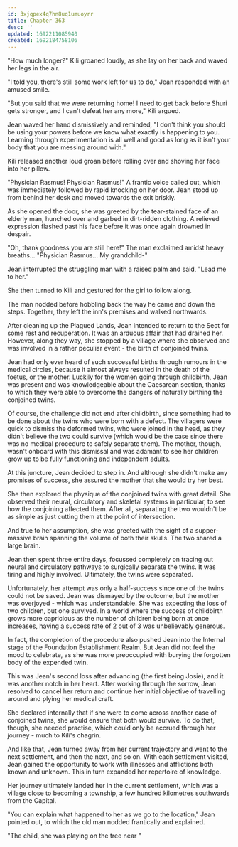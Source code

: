 ```yaml
---
id: 3xjqpex4q7hn8uq1umuoyrr
title: Chapter 363
desc: ''
updated: 1692211085940
created: 1692184758106
---
```


"How much longer?" Kili groaned loudly, as she lay on her back and waved her legs in the air.

"I told you, there's still some work left for us to do," Jean responded with an amused smile.

"But you said that we were returning home! I need to get back before Shuri gets stronger, and I can't defeat her any more," Kili argued.

Jean waved her hand dismissively and reminded, "I don't think you should be using your powers before we know what exactly is happening to you. Learning through experimentation is all well and good as long as it isn't your body that you are messing around with."

Kili released another loud groan before rolling over and shoving her face into her pillow.

"Physician Rasmus! Physician Rasmus!" A frantic voice called out, which was immediately followed by rapid knocking on her door. Jean stood up from behind her desk and moved towards the exit briskly.

As she opened the door, she was greeted by the tear-stained face of an elderly man, hunched over and garbed in dirt-ridden clothing. A relieved expression flashed past his face before it was once again drowned in despair.

"Oh, thank goodness you are still here!" The man exclaimed amidst heavy breaths... "Physician Rasmus... My grandchild-"

Jean interrupted the struggling man with a raised palm and said, "Lead me to her."

She then turned to Kili and gestured for the girl to follow along.

The man nodded before hobbling back the way he came and down the steps. Together, they left the inn's premises and walked northwards.

After cleaning up the Plagued Lands, Jean intended to return to the Sect for some rest and recuperation. It was an arduous affair that had drained her. However, along they way, she stopped by a village where she observed and was involved in a rather peculiar event - the birth of conjoined twins.

Jean had only ever heard of such successful births through rumours in the medical circles, because it almost always resulted in the death of the foetus, or the mother. Luckily for the women going through childbirth, Jean was present and was knowledgeable about the Caesarean section, thanks to which they were able to overcome the dangers of naturally birthing the conjoined twins.

Of course, the challenge did not end after childbirth, since something had to be done about the twins who were born with a defect. The villagers were quick to dismiss the deformed twins, who were joined in the head, as they didn't believe the two could survive (which would be the case since there was no medical procedure to safely separate them). The mother, though, wasn't onboard with this dismissal and was adamant to see her children grow up to be fully functioning and independent adults.

At this juncture, Jean decided to step in. And although she didn't make any promises of success, she assured the mother that she would try her best.

She then explored the physique of the conjoined twins with great detail. She observed their neural, circulatory and skeletal systems in particular, to see how the conjoining affected them. After all, separating the two wouldn't be as simple as just cutting them at the point of intersection.

And true to her assumption, she was greeted with the sight of a supper-massive brain spanning the volume of both their skulls. The two shared a large brain.

Jean then spent three entire days, focussed completely on tracing out neural and circulatory pathways to surgically separate the twins. It was tiring and highly involved. Ultimately, the twins were separated.

Unfortunately, her attempt was only a half-success since one of the twins could not be saved. Jean was dismayed by the outcome, but the mother was overjoyed - which was understandable. She was expecting the loss of two children, but one survived. In a world where the success of childbirth grows more capricious as the number of children being born at once increases, having a success rate of 2 out of 3 was unbelievably generous.

In fact, the completion of the procedure also pushed Jean into the Internal stage of the Foundation Establishment Realm. But Jean did not feel the mood to celebrate, as she was more preoccupied with burying the forgotten body of the expended twin.

This was Jean's second loss after advancing (the first being Josie), and it was another notch in her heart. After working through the sorrow, Jean resolved to cancel her return and continue her initial objective of travelling around and plying her medical craft.

She declared internally that if she were to come across another case of conjoined twins, she would ensure that both would survive. To do that, though, she needed practise, which could only be accrued through her journey - much to Kili's chagrin.

And like that, Jean turned away from her current trajectory and went to the next settlement, and then the next, and so on. With each settlement visited, Jean gained the opportunity to work with illnesses and afflictions both known and unknown. This in turn expanded her repertoire of knowledge.

Her journey ultimately landed her in the current settlement, which was a village close to becoming a township, a few hundred kilometres southwards from the Capital.

"You can explain what happened to her as we go to the location," Jean pointed out, to which the old man nodded frantically and explained.

"The child, she was playing on the tree near "